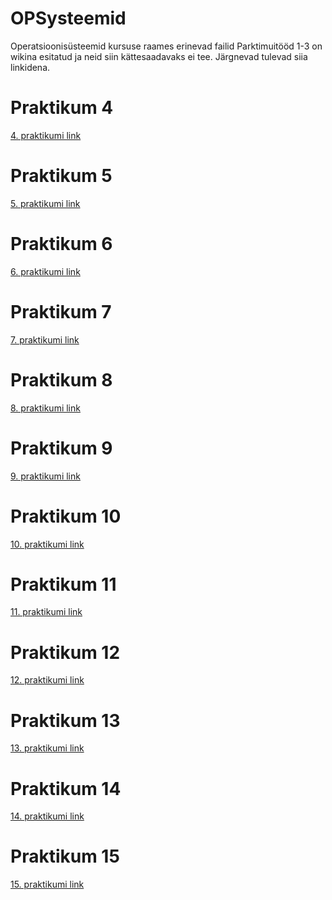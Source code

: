 # OPSysteemid
Operatsioonisüsteemid kursuse raames erinevad failid
Parktimuitööd 1-3 on wikina esitatud ja neid siin kättesaadavaks ei tee. Järgnevad tulevad siia linkidena.
# Praktikum 4
[4. praktikumi link](https://github.com/wkraam/OPSysteemid/blob/main/Praktikum4.md)
# Praktikum 5
[5. praktikumi link](https://github.com/wkraam/OPSysteemid/blob/main/Praktikum5.md)
# Praktikum 6
[6. praktikumi link](https://github.com/wkraam/OPSysteemid/blob/19946b74d423edb1e99b2e984e151d83919592b4/Praktikum6.md)
# Praktikum 7
[7. praktikumi link](https://github.com/wkraam/OPSysteemid/blob/09f878d0b5aa1cfc969efd3b5f595f9fa8a362f2/Praktikum7.md)
# Praktikum 8
[8. praktikumi link](https://github.com/wkraam/OPSysteemid/blob/9bee4bf13c71126e831b4d24db6ad6c2f972fa2c/Praktikum8.md)
# Praktikum 9
[9. praktikumi link](https://github.com/wkraam/OPSysteemid/blob/ce4d6281c2314a6c33b88cdafdc0b8376c29a892/Praktikum9.md)
# Praktikum 10
[10. praktikumi link](https://github.com/wkraam/OPSysteemid/blob/a5a7cbefe04638599a662369bfbae23a4131abf1/Praktikum10.md)
# Praktikum 11
[11. praktikumi link](https://github.com/wkraam/OPSysteemid/blob/98c57163ba4960a459af7c55f3413154e28e4cb4/Praktikum11.md)
# Praktikum 12
[12. praktikumi link](https://github.com/wkraam/OPSysteemid/blob/56e0019800c92f1ea80056529a8cbc9cef4e6e1e/Praktikum12.md)
# Praktikum 13
[13. praktikumi link](https://github.com/wkraam/OPSysteemid/blob/e291004c2aa4e10685aaba89410621e410b7d199/Praktikum13.md)
# Praktikum 14
[14. praktikumi link](https://github.com/wkraam/OPSysteemid/blob/53d33e1012ff601da5b6e7a99921b339b4020a16/Praktikum14.md)
# Praktikum 15
[15. praktikumi link](https://github.com/wkraam/OPSysteemid/blob/a430ef5ca2b9b9131da172ab476dfbbf63e9f00e/Praktikum15.md)
